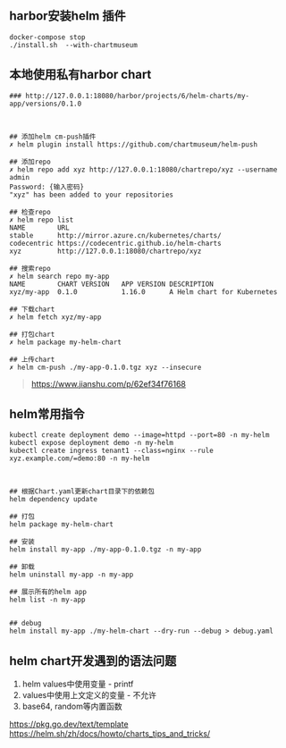 
## harbor安装helm 插件

```
docker-compose stop
./install.sh  --with-chartmuseum
```



## 本地使用私有harbor chart

```shell
### http://127.0.0.1:18080/harbor/projects/6/helm-charts/my-app/versions/0.1.0



## 添加helm cm-push插件
✗ helm plugin install https://github.com/chartmuseum/helm-push

## 添加repo
✗ helm repo add xyz http://127.0.0.1:18080/chartrepo/xyz --username admin
Password: {输入密码}
"xyz" has been added to your repositories

## 检查repo
✗ helm repo list
NAME       	URL                                      
stable     	http://mirror.azure.cn/kubernetes/charts/
codecentric	https://codecentric.github.io/helm-charts
xyz        	http://127.0.0.1:18080/chartrepo/xyz

## 搜索repo
✗ helm search repo my-app
NAME      	CHART VERSION	APP VERSION	DESCRIPTION                
xyz/my-app	0.1.0        	1.16.0     	A Helm chart for Kubernetes

## 下载chart
✗ helm fetch xyz/my-app

## 打包chart
✗ helm package my-helm-chart

## 上传chart
✗ helm cm-push ./my-app-0.1.0.tgz xyz --insecure

```




> https://www.jianshu.com/p/62ef34f76168


## helm常用指令

```shell
kubectl create deployment demo --image=httpd --port=80 -n my-helm
kubectl expose deployment demo -n my-helm
kubectl create ingress tenant1 --class=nginx --rule xyz.example.com/=demo:80 -n my-helm



## 根据Chart.yaml更新chart目录下的依赖包
helm dependency update

## 打包
helm package my-helm-chart

## 安装
helm install my-app ./my-app-0.1.0.tgz -n my-app

## 卸载
helm uninstall my-app -n my-app

## 展示所有的helm app
helm list -n my-app


## debug
helm install my-app ./my-helm-chart --dry-run --debug > debug.yaml

```


## helm chart开发遇到的语法问题

1. helm values中使用变量  - printf
2. values中使用上文定义的变量 - 不允许
3. base64, random等内置函数

https://pkg.go.dev/text/template
https://helm.sh/zh/docs/howto/charts_tips_and_tricks/

